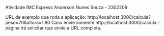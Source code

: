 Atividade IMC Express
Anderson Nunes Souza - 2302209

URL de exemplo que roda a aplicação: http://localhost:3000/calcula?peso=70&altura=1.80
Caso envie somente http://localhost:3000/calcula - página irá solicitar que envie a URL completa.